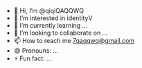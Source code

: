 - 👋 Hi, I’m @qiqiQAQQWQ
- 👀 I’m interested in identityV
- 🌱 I’m currently learning ...
- 💞️ I’m looking to collaborate on ...
- 📫 How to reach me 7qaqqwq@gmail.com
- 😄 Pronouns: ...
- ⚡ Fun fact: ...

<!---
qiqiQAQQWQ/qiqiQAQQWQ is a ✨ special ✨ repository because its `README.md` (this file) appears on your GitHub profile.
You can click the Preview link to take a look at your changes.
--->
